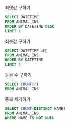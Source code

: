 최댓값 구하기
```sql
SELECT DATETIME
FROM ANIMAL_INS
ORDER BY DATETIME DESC
LIMIT 1

```
최솟값 구하기
```sql
SELECT DATETIME 시간
FROM ANIMAL_INS
ORDER BY DATETIME
LIMIT 1

```
동물 수 구하기
```sql
SELECT COUNT(*)
FROM ANIMAL_INS

```
중복 제거하기
```sql
SELECT COUNT(DISTINCT NAME)
FROM ANIMAL_INS
WHERE NAME IS NOT NULL

```
<!-- DISTINCT!!! -->